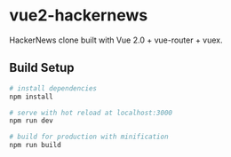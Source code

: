# vue2-hackernews
HackerNews clone built with Vue 2.0 + vue-router + vuex.

## Build Setup

``` bash
# install dependencies
npm install

# serve with hot reload at localhost:3000
npm run dev

# build for production with minification
npm run build
```



